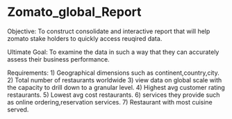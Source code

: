 # Zomato_global_Report

Objective: To construct consolidate and interactive report that will help zomato stake holders to quickly access reuqired data.

Ultimate Goal: To examine the data in such a way that they can accurately assess their business performance.

Requirements: 1) Geographical dimensions such as continent,country,city.
              2) Total number of restaurants worldwide
              3) view data on global scale with the capacity to drill down to a granular level.
              4) Highest avg customer rating restaurants.
              5) Lowest avg cost restaurants.
              6) services they provide such as online ordering,reservation services.
              7) Restaurant with most cuisine served.
